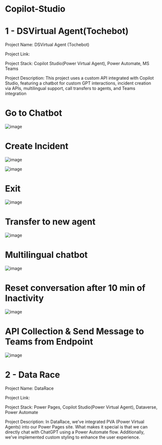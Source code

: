 # Copilot-Studio

# 1 - DSVirtual Agent(Tochebot)

Project Name: DSVirtual Agent (Tochebot)

Project Link:

Project Stack: Copilot Studio(Power Virtual Agent), Power Automate, MS Teams

Project Description: This project uses a custom API integrated with Copilot Studio, featuring a chatbot for custom GPT interactions, incident creation via APIs, multilingual support, call transfers to agents, and Teams integration

# Go to Chatbot

![image](https://github.com/MYousafTK/Copilot-Studio/assets/128382787/864935aa-cc58-45e6-8f5e-78ed51a28769)

# Create Incident

![image](https://github.com/MYousafTK/Copilot-Studio/assets/128382787/72f7ff13-e8ee-4beb-9f19-b3fe81638c94)

![image](https://github.com/MYousafTK/Copilot-Studio/assets/128382787/9964858f-7454-4022-8c89-2a92a6ce1f6c)

# Exit

![image](https://github.com/MYousafTK/Copilot-Studio/assets/128382787/d1c18e5c-fae4-498e-bdf5-c68bc814f9d3)

# Transfer to new agent

![image](https://github.com/MYousafTK/Copilot-Studio/assets/128382787/5ae9b2e6-299c-41aa-9580-a9a9cf862da5)

# Multilingual chatbot

![image](https://github.com/MYousafTK/Copilot-Studio/assets/128382787/ae1a2ad7-6331-429e-966c-e4584c3bc015)

# Reset conversation after 10 min of Inactivity

![image](https://github.com/MYousafTK/Copilot-Studio/assets/128382787/6a4ff8f1-9ad8-46f7-a499-78ab76ce0392)

# API Collection & Send Message to Teams from Endpoint

![image](https://github.com/MYousafTK/Copilot-Studio/assets/128382787/a97dd395-a31b-4e0e-abc2-8567a20f1204)


# 2 - Data Race
Project Name: DataRace

Project Link:

Project Stack: Power Pages, Copilot Studio(Power Virtual Agent), Dataverse, Power Automate

Project Description: In DataRace, we've integrated PVA (Power Virtual Agents) into our Power Pages site. What makes it special is that we can directly chat with ChatGPT using a Power Automate flow. Additionally, we've implemented custom styling to enhance the user experience.





